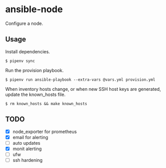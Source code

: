 # ansible-node

Configure a node.


## Usage

Install dependencies.

    $ pipenv sync

Run the provision playbook.

    $ pipenv run ansible-playbook --extra-vars @vars.yml provision.yml


When inventory hosts change, or when new SSH host keys are generated, update the
known_hosts file.

    $ rm known_hosts && make known_hosts


## TODO

- [x] node_exporter for prometheus
- [x] email for alerting
- [ ] auto updates
- [x] monit alerting
- [ ] ufw
- [ ] ssh hardening
